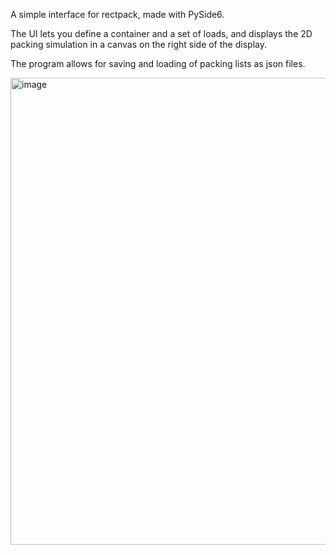 A simple interface for rectpack, made with PySide6.

The UI lets you define a container and a set of loads, and displays the 2D packing simulation in a canvas on the right side of the display.

The program allows for saving and loading of packing lists as json files.

<img width="1276" height="747" alt="image" src="https://github.com/user-attachments/assets/f8e822d5-1fdb-43cf-b0df-d25be9d478a0" />
